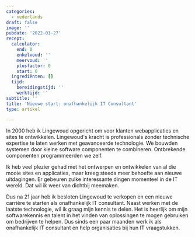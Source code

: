 ```yaml
---
categories:
  - nederlands
draft: false
image: ''
pubdate: '2022-01-27'
recept:
  calculator:
    end: 0
    enkelvoud: ''
    meervoud: ''
    plusfactor: 0
    start: 0
  ingrediënten: []
  tijd:
    bereidingstijd: ''
    werktijd: ''
subtitle: ''
title: 'Nieuwe start: onafhankelijk IT Consultant'
type: artikel

---
```


In 2000 heb ik Lingewoud opgericht om voor klanten webapplicaties en sites te ontwikkelen.  Lingewoud's kracht is professionals zonder technische expertise te laten werken met geavanceerde technologie. We bouwden systemen door kleine software componenten te combineren. Ontbrekende componenten programmeerden we zelf. 

Ik heb veel plezier gehad met het ontwerpen en ontwikkelen van al die mooie sites en applicaties, maar kreeg steeds meer behoefte aan nieuwe uitdagingen.  Er gebeuren zulke interessante dingen momenteel in de IT wereld. Dat wil ik weer van dichtbij meemaken.

Dus na 21 jaar heb ik besloten Lingewoud te verkopen en een nieuwe carrière te starten  als onafhankelijk IT consultant. Naast werken met de laatste technologie, wil ik graag mijn kennis te delen. Het is heerlijk om mijn softwarekennis en talent in het vinden van oplossingen te mogen gebruiken om bedrijven te helpen. Dus sinds een paar maanden werk ik als onafhankelijk IT consultant en help organisaties bij hun IT vraagstukken.



